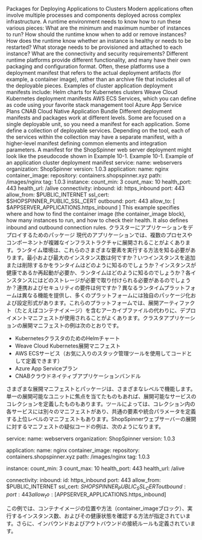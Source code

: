 Packages for Deploying Applications to Clusters Modern applications often involve multiple processes and components deployed across complex infrastructure. A runtime environment needs to know how to run these various pieces: What are the minimum and maximum number of instances to run? How should the runtime know when to add or remove instances? How does the runtime know whether an instance is healthy or needs to be restarted? What storage needs to be provisioned and attached to each instance? What are the connectivity and security requirements? Different runtime platforms provide different functionality, and many have their own packaging and configuration format. Often, these platforms use a deployment manifest that refers to the actual deployment artifacts (for example, a container image), rather than an archive file that includes all of the deployable pieces. Examples of cluster application deployment manifests include: Helm charts for Kubernetes clusters Weave Cloud Kubernetes deployment manifests AWS ECS Services, which you can define as code using your favorite stack management tool Azure App Service Plans CNAB Cloud Native Application Bundle Different deployment manifests and packages work at different levels. Some are focused on a single deployable unit, so you need a manifest for each application. Some define a collection of deployable services. Depending on the tool, each of the services within the collection may have a separate manifest, with a higher-level manifest defining common elements and integration parameters. A manifest for the ShopSpinner web server deployment might look like the pseudocode shown in Example 10-1. Example 10-1. Example of an application cluster deployment manifest service:
name: webservers
organization: ShopSpinner
version: 1.0.3
application:
name: nginx
container_image:
repository: containers.shopspinner.xyz
path: /images/nginx
tag: 1.0.3
instance:
count_min: 3
count_max: 10
health_port: 443
health_url: /alive
connectivity:
inbound:
id: https_inbound
port: 443
allow_from: $PUBLIC_INTERNET
ssl_cert: $SHOPSPINNER_PUBLIC_SSL_CERT
outbound:
port: 443
allow_to: [ $APPSERVER_APPLICATIONS.https_inbound ] This example specifies where and how to find the container image (the container_image block), how many instances to run, and how to check their health. It also defines inbound and outbound connection rules.
クラスターにアプリケーションをデプロイするためのパッケージ
現代のアプリケーションでは、複数のプロセスやコンポーネントが複雑なインフラストラクチャに展開されることがよくあります。ランタイム環境は、これらのさまざまな要素を実行する方法を知る必要があります。最小および最大のインスタンス数は何ですか？いつインスタンスを追加または削除するかをランタイムはどのように知るのでしょうか？インスタンスが健康であるか再起動が必要か、ランタイムはどのように知るのでしょうか？各インスタンスにはどのストレージが必要で取り付けられる必要があるのでしょうか？連携およびセキュリティの要件は何ですか？異なるランタイムプラットフォームは異なる機能を提供し、多くのプラットフォームには独自のパッケージ化および設定形式があります。これらのプラットフォームでは、展開アーティファクト（たとえばコンテナイメージ）を含むアーカイブファイルの代わりに、デプロイメントマニフェストが使用されることがよくあります。クラスタアプリケーションの展開マニフェストの例は次のとおりです。

- KubernetesクラスタのためのHelmチャート
- Weave Cloud Kubernetes展開マニフェスト
- AWS ECSサービス（お気に入りのスタック管理ツールを使用してコードとして定義できます）
- Azure App Serviceプラン
- CNABクラウドネイティブアプリケーションバンドル

さまざまな展開マニフェストとパッケージは、さまざまなレベルで機能します。単一の展開可能なユニットに焦点を当てたものもあれば、展開可能なサービスのコレクションを定義したものもあります。ツールによっては、コレクション内の各サービスには別々のマニフェストがあり、共通の要素や統合パラメータを定義する上位レベルのマニフェストもあります。ShopSpinnerウェブサーバーの展開に対するマニフェストの疑似コードの例は、次のようになります。

service:
  name: webservers
  organization: ShopSpinner
  version: 1.0.3

application:
  name: nginx
  container_image:
    repository: containers.shopspinner.xyz
    path: /images/nginx
    tag: 1.0.3

instance:
  count_min: 3
  count_max: 10
  health_port: 443
  health_url: /alive

connectivity:
  inbound:
    id: https_inbound
    port: 443
    allow_from: $PUBLIC_INTERNET
    ssl_cert: $SHOPSPINNER_PUBLIC_SSL_CERT
  outbound:
    port: 443
    allow_to: [$APPSERVER_APPLICATIONS.https_inbound]

この例では、コンテナイメージの位置や方法（container_imageブロック）、実行するインスタンス数、およびその健康状態を確認する方法が指定されています。さらに、インバウンドおよびアウトバウンドの接続ルールも定義されています。